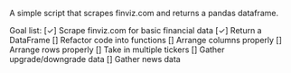 A simple script that scrapes finviz.com and returns a pandas dataframe.

Goal list:
[✓] Scrape finviz.com for basic financial data
[✓] Return a DataFrame
[] Refactor code into functions
[] Arrange columns properly
[] Arrange rows properly
[] Take in multiple tickers
[] Gather upgrade/downgrade data
[] Gather news data